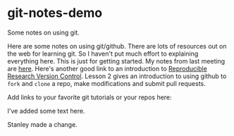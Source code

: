 # git-notes-demo
Some notes on using git.

Here are some notes on using git/github.  There are lots of resources out on the web for learning git.  So I haven't put much effort to explaining everything here.  This is just for getting started.  My notes from last meeting are [here]( https://drive.google.com/file/d/12Bhi3m3cPuNP_pHdzZib0VM2dgomyu9g/view?usp=sharing).  Here's another good link to an introduction to [Reproducible Research Version Control](https://datacarpentry.org/rr-version-control/).  Lesson 2 gives an introduction to using github to `fork` and `clone` a repo, make modifications and submit pull requests.

Add links to your favorite git tutorials or your repos here:


I've added some text here.

Stanley made a change.
